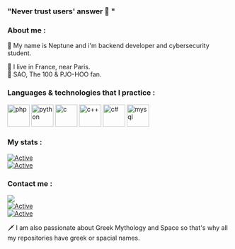 ### "Never trust users' answer 💫 "  

### About me :  
💨 My name is Neptune and i'm backend developer and cybersecurity student.  
  
📌 I live in France, near Paris.  
🌌 SAO, The 100 & PJO-HOO fan.  
  
### Languages & technologies that I practice :  
<p align="left">
<img src="https://github.com/jessestuart/js-devicon/blob/master/icons/php/php-original.svg" alt="php" width="50" height="50"/>
<img src="https://github.com/jessestuart/js-devicon/blob/master/icons/python/python-original.svg" alt="python" width="50" height="50"/>
<img src="https://github.com/jessestuart/js-devicon/blob/master/icons/c/c-original.svg" alt="c" width="50" height="50"/>
<img src="https://github.com/jessestuart/js-devicon/blob/master/icons/cplusplus/cplusplus-original.svg" alt="c++" width="50" height="50"/>
<img src="https://github.com/jessestuart/js-devicon/blob/master/icons/csharp/csharp-original.svg" alt="c#" width="50" height="50"/>
<img src="https://github.com/jessestuart/js-devicon/blob/master/icons/mysql/mysql-original-wordmark.svg" alt="mysql" width="50" height="50"/>
</p>

### My stats :
[![Active](https://github-readme-stats.vercel.app/api?username=neptune-dev&show_icons=true&theme=dark&count_private=true&hide=prs,issues)](https://www.github.com/Neptune-Dev)  
[![Active](https://komarev.com/ghpvc/?username=neptune-dev&color=FAC151)](https://www.github.com/Neptune-Dev)  
  
  
### Contact me :
![](https://img.shields.io/badge/Discord-Neptune%231000-blue?style=flat-square&logo=discord)  
[![Active](https://img.shields.io/badge/Instagram-Click-pink?style=flat-square&logo=instagram)](https://www.instagram.com/_neptune_dev_)  
[![Active](https://img.shields.io/badge/Twitter-Click-cyan?style=flat-square&logo=twitter)](https://twitter.com/neptune_dev)
  
  
  
🗡 I am also passionate about Greek Mythology and Space so that's why all my repositories have greek or spacial names.

